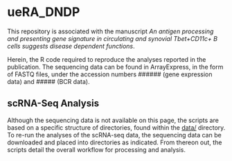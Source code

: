# ueRA_DNDP
This repository is associated with the manuscript *An antigen processing and presenting gene signature in circulating and synovial Tbet+CD11c+ B cells suggests disease dependent functions*.

Herein, the R code required to reproduce the analyses reported in the publication. The sequencing data can be found in ArrayExpress, in the form of FASTQ files, under the accession numbers ###### (gene expression data) and ##### (BCR data).

## scRNA-Seq Analysis
Although the sequencing data is not available on this page, the scripts are based on a specific structure of directories, found within the [data/](data/) directory. To re-run the analyses of the scRNA-seq data, the sequencing data can be downloaded and placed into directories as indicated. From thereon out, the scripts detail the overall workflow for processing and analysis. 

